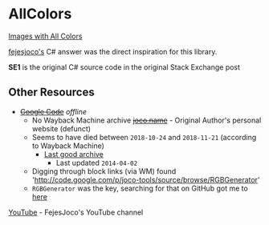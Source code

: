 # AllColors



[Images with All Colors](https://codegolf.stackexchange.com/questions/22144/images-with-all-colors)

[fejesjoco's](https://codegolf.stackexchange.com/users/14701/fejesjoco) C# answer was the direct inspiration for this library.

**SE1** is the original C# source code in the original Stack Exchange post







## Other Resources
- ~~[Google Code](https://code.google.com/archive/p/joco-tools/source)~~ _offline_
    - No Wayback Machine archive
~~[joco.name](joco.name)~~ - Original Author's personal website (defunct)
  - Seems to have died between `2018-10-24` and `2018-11-21` (according to Wayback Machine)
    - [Last good archive](https://web.archive.org/web/20181024055831/http://joco.name/)
      - Last updated `2014-04-02`
  - Digging through block links (via WM) found 'http://code.google.com/p/joco-tools/source/browse/RGBGenerator'
  - `RGBGenerator` was the key, searching for that on GitHub got me to [here](https://github.com/HalfVoxel/RGBGenerator)


[YouTube](https://www.youtube.com/@fejesjoco) - FejesJoco's YouTube channel
